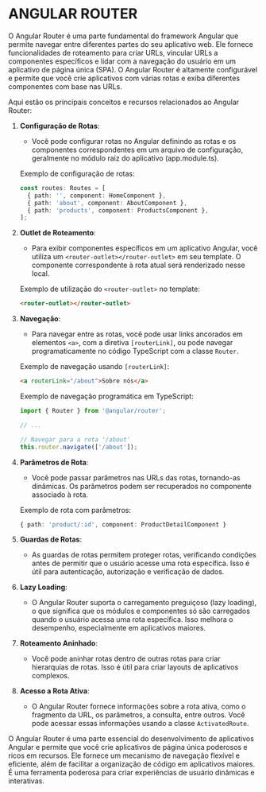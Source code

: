 # ANGULAR ROUTER
O Angular Router é uma parte fundamental do framework Angular que permite navegar entre diferentes partes do seu aplicativo web. Ele fornece funcionalidades de roteamento para criar URLs, vincular URLs a componentes específicos e lidar com a navegação do usuário em um aplicativo de página única (SPA). O Angular Router é altamente configurável e permite que você crie aplicativos com várias rotas e exiba diferentes componentes com base nas URLs.

Aqui estão os principais conceitos e recursos relacionados ao Angular Router:

1. **Configuração de Rotas**:
   - Você pode configurar rotas no Angular definindo as rotas e os componentes correspondentes em um arquivo de configuração, geralmente no módulo raiz do aplicativo (app.module.ts).

   Exemplo de configuração de rotas:
   ```typescript
   const routes: Routes = [
     { path: '', component: HomeComponent },
     { path: 'about', component: AboutComponent },
     { path: 'products', component: ProductsComponent },
   ];
   ```

2. **Outlet de Roteamento**:
   - Para exibir componentes específicos em um aplicativo Angular, você utiliza um `<router-outlet></router-outlet>` em seu template. O componente correspondente à rota atual será renderizado nesse local.

   Exemplo de utilização do `<router-outlet>` no template:
   ```html
   <router-outlet></router-outlet>
   ```

3. **Navegação**:
   - Para navegar entre as rotas, você pode usar links ancorados em elementos `<a>`, com a diretiva `[routerLink]`, ou pode navegar programaticamente no código TypeScript com a classe `Router`.

   Exemplo de navegação usando `[routerLink]`:
   ```html
   <a routerLink="/about">Sobre nós</a>
   ```

   Exemplo de navegação programática em TypeScript:
   ```typescript
   import { Router } from '@angular/router';

   // ...

   // Navegar para a rota '/about'
   this.router.navigate(['/about']);
   ```

4. **Parâmetros de Rota**:
   - Você pode passar parâmetros nas URLs das rotas, tornando-as dinâmicas. Os parâmetros podem ser recuperados no componente associado à rota.

   Exemplo de rota com parâmetros:
   ```typescript
   { path: 'product/:id', component: ProductDetailComponent }
   ```

5. **Guardas de Rotas**:
   - As guardas de rotas permitem proteger rotas, verificando condições antes de permitir que o usuário acesse uma rota específica. Isso é útil para autenticação, autorização e verificação de dados.

6. **Lazy Loading**:
   - O Angular Router suporta o carregamento preguiçoso (lazy loading), o que significa que os módulos e componentes só são carregados quando o usuário acessa uma rota específica. Isso melhora o desempenho, especialmente em aplicativos maiores.

7. **Roteamento Aninhado**:
   - Você pode aninhar rotas dentro de outras rotas para criar hierarquias de rotas. Isso é útil para criar layouts de aplicativos complexos.

8. **Acesso a Rota Ativa**:
   - O Angular Router fornece informações sobre a rota ativa, como o fragmento da URL, os parâmetros, a consulta, entre outros. Você pode acessar essas informações usando a classe `ActivatedRoute`.

O Angular Router é uma parte essencial do desenvolvimento de aplicativos Angular e permite que você crie aplicativos de página única poderosos e ricos em recursos. Ele fornece um mecanismo de navegação flexível e eficiente, além de facilitar a organização de código em aplicativos maiores. É uma ferramenta poderosa para criar experiências de usuário dinâmicas e interativas.